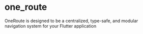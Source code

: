 # one_route
OneRoute is designed to be a centralized, type-safe, and modular navigation system for your Flutter application
